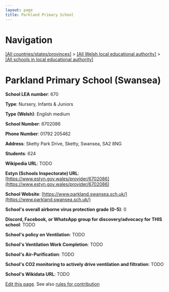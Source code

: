 ```yaml
---
layout: page
title: Parkland Primary School
---
```

# Navigation

[[All countries/states/provinces]](../../..) > [[All Welsh local educational authority]](../..) > [[All schools in local educational authority]](..)

# Parkland Primary School (Swansea)

**School LEA number**: 670

**Type**: Nursery, Infants & Juniors

**Type (Welsh)**: English medium

**School Number**: 6702086

**Phone Number**: 01792 205462

**Address**: Sketty Park Drive, Sketty, Swansea, SA2 8NG

**Students**: 624

**Wikipedia URL**: TODO

**Estyn (Schools Inspectorate) URL**: [https://www.estyn.gov.wales/provider/6702086](https://www.estyn.gov.wales/provider/6702086)

**School Website**: [https://www.parkland.swansea.sch.uk/](https://www.parkland.swansea.sch.uk/)

**School's overall airborne virus protection grade (0-5)**: 0

**Discord, Facebook, or WhatsApp group for discovery/advocacy for THIS school**: TODO

**School's policy on Ventilation**: TODO

**School's Ventilation Work Completion**: TODO

**School's Air-Purification**: TODO

**School's CO2 monitoring to actively drive ventilation and filtration**: TODO

**School's Wikidata URL**: TODO




[Edit this page](https://github.com/ventilate-schools/Wales/edit/prif/./Swansea/Parkland_Primary_School.md). See also [rules for contribution](../../../contribution-rules/)